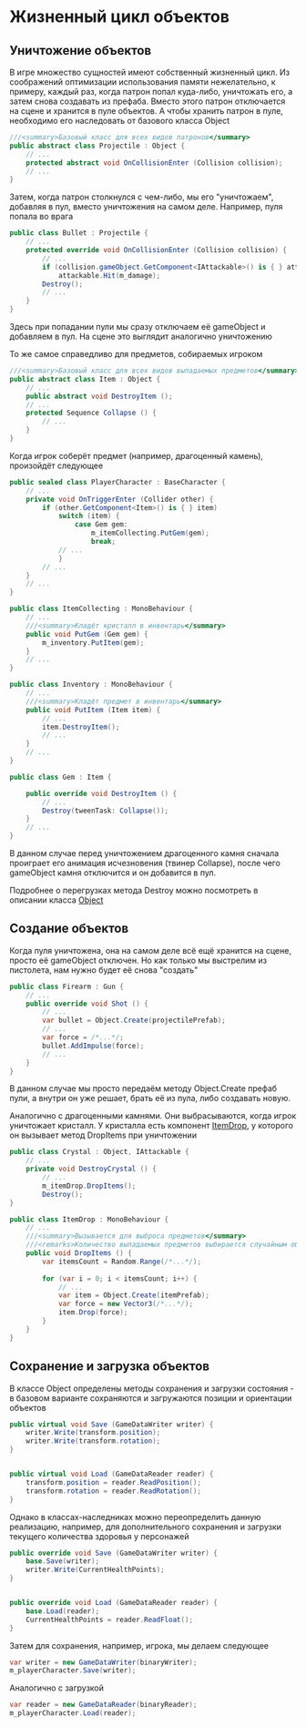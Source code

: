 ﻿# Жизненный цикл объектов

## Уничтожение объектов

В игре множество сущностей имеют собственный жизненный цикл.
Из соображений оптимизации использования памяти нежелательно,
к примеру, каждый раз, когда патрон попал куда-либо,
уничтожать его, а затем снова создавать из префаба.
Вместо этого патрон отключается на сцене 
и хранится в пуле объектов. А чтобы хранить патрон в пуле,
необходимо его наследовать от базового класса Object

````c#
///<summary>Базовый класс для всех видов патронов</summary>
public abstract class Projectile : Object {
    // ...
    protected abstract void OnCollisionEnter (Collision collision);
    // ...
}
````

Затем, когда патрон столкнулся с чем-либо, мы его "уничтожаем",
добавляя в пул, вместо уничтожения на самом деле. Например, 
пуля попала во врага

````c#
public class Bullet : Projectile {
    // ...
    protected override void OnCollisionEnter (Collision collision) {
        // ...
        if (collision.gameObject.GetComponent<IAttackable>() is { } attackable)
            attackable.Hit(m_damage);
        Destroy();
        // ...
    }
}
````

Здесь при попадании пули мы сразу отключаем её gameObject
и добавляем в пул. На сцене это выглядит аналогично
уничтожению

То же самое справедливо для предметов, собираемых игроком

````c#
///<summary>Базовый класс для всех видов выпадаемых предметов</summary>
public abstract class Item : Object {
    // ...
    public abstract void DestroyItem ();
    // ...
    protected Sequence Collapse () {
        // ...
    }
}
````

Когда игрок соберёт предмет (например, драгоценный камень),
произойдёт следующее

````c#
public sealed class PlayerCharacter : BaseCharacter {
    // ...
    private void OnTriggerEnter (Collider other) {
        if (other.GetComponent<Item>() is { } item)
            switch (item) {
                case Gem gem:
                    m_itemCollecting.PutGem(gem);
                    break;
            // ...
            }
        // ...
    }
    // ...
}
````

````c#
public class ItemCollecting : MonoBehaviour {
    // ...
    ///<summary>Кладёт кристалл в инвентарь</summary>
    public void PutGem (Gem gem) {
        m_inventory.PutItem(gem);
    }
    // ...
}
````

````c#
public class Inventory : MonoBehaviour {
    // ...
    ///<summary>Кладёт предмет в инвентарь</summary>
    public void PutItem (Item item) {
        // ...
        item.DestroyItem();
        // ...
    }
    // ...
}
````

````c#
public class Gem : Item {

    public override void DestroyItem () {
        // ...
        Destroy(tweenTask: Collapse());
    }
    // ...
}
````

В данном случае перед уничтожением драгоценного камня
сначала проиграет его анимация исчезновения (твинер Collapse),
после чего gameObject камня отключится и он добавится в пул.

Подробнее о перегрузках метода Destroy можно посмотреть
в описании класса
[Object](../api/BaseDefense.Object.yml)

## Создание объектов

Когда пуля уничтожена, она на самом деле всё ещё хранится
на сцене, просто её gameObject отключен. Но как только мы 
выстрелим из пистолета, нам нужно будет её снова "создать"

````c#
public class Firearm : Gun {
    // ...
    public override void Shot () {
        // ...
        var bullet = Object.Create(projectilePrefab);
        // ...
        var force = /*...*/;
        bullet.AddImpulse(force);
        // ...
    }
}
````

В данном случае мы просто передаём методу Object.Create
префаб пули, а внутри он уже решает, брать её
из пула, либо создавать новую.

Аналогично с драгоценными камнями. Они выбрасываются, 
когда игрок уничтожает кристалл. У кристалла есть 
компонент 
[ItemDrop](../api/BaseDefense.Items.ItemDrop.yml), 
у которого он вызывает метод DropItems при уничтожении

````c#
public class Crystal : Object, IAttackable {
    // ...
    private void DestroyCrystal () {
        // ...
        m_itemDrop.DropItems();
        Destroy();
}
````
````c#
public class ItemDrop : MonoBehaviour {
    // ...
    ///<summary>Вызывается для выброса предметов</summary>
    ///<remarks>Количество выпадаемых предметов выбирается случайным образом</remarks>
    public void DropItems () {
        var itemsCount = Random.Range(/*...*/);
    
        for (var i = 0; i < itemsCount; i++) {
            // ...
            var item = Object.Create(itemPrefab);
            var force = new Vector3(/*...*/);
            item.Drop(force);
        }
    }
}
````

## Сохранение и загрузка объектов

В классе Object определены методы сохранения и загрузки 
состояния - в базовом варианте сохраняются и загружаются
позиции и ориентации объектов

````c#
public virtual void Save (GameDataWriter writer) {
    writer.Write(transform.position);
    writer.Write(transform.rotation);
}


public virtual void Load (GameDataReader reader) {
    transform.position = reader.ReadPosition();
    transform.rotation = reader.ReadRotation();
}
````

Однако в классах-наследниках можно переопределить
данную реализацию, например, для дополнительного
сохранения и загрузки текущего количества здоровья
у персонажей

````c#
public override void Save (GameDataWriter writer) {
    base.Save(writer);
    writer.Write(CurrentHealthPoints);
}


public override void Load (GameDataReader reader) {
    base.Load(reader);
    CurrentHealthPoints = reader.ReadFloat();
}
````

Затем для сохранения, например, игрока, мы делаем следующее

````c#
var writer = new GameDataWriter(binaryWriter);
m_playerCharacter.Save(writer);
````

Аналогично с загрузкой

````c#
var reader = new GameDataReader(binaryReader);
m_playerCharacter.Load(reader);
````